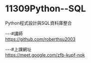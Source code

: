 # 11309Python--SQL  
Python程式設計與SQL資料庫整合

---#講師  
https://github.com/roberthsu2003

---#上課網址  
https://meet.google.com/zfb-kupf-nok
